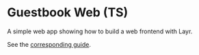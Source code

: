 # Guestbook Web (TS)

A simple web app showing how to build a web frontend with Layr.

See the [corresponding guide](https://layrjs.com/docs/v1/introduction/web-app?language=ts).
